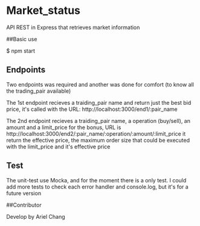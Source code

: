 # Market_status
API REST in Express that retrieves market information

##Basic use

$ npm start

## Endpoints

Two endpoints was required and another was done for comfort (to know all the trading_pair available)

The 1st endpoint recieves a traiding_pair name and return just the best bid price,
it's called with the URL: http://localhost:3000/end1/:pair_name

The 2nd endpoint recieves a traiding_pair name, a operation (buy/sell), an amount and a limit_price for the bonus,
URL is http://localhost:3000/end2/:pair_name/:operation/:amount/:limit_price
it return the effective price, the maximum order size that could be executed with the limit_price and it's effective price

## Test 

The unit-test use Mocka, and for the moment there is a only test.
I could add more tests to check each error handler and console.log, but it's for a future version

##Contributor

Develop by Ariel Chang
